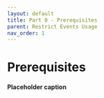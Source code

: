 ```yaml
---
layout: default
title: Part 0 - Prerequisites
parent: Restrict Events Usage
nav_order: 1
---
```


# Prerequisites
#### Placeholder caption
